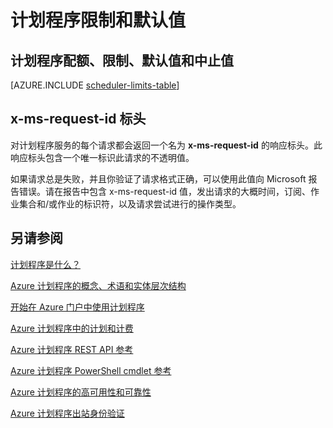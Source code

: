 <properties
 pageTitle="计划程序限制和默认值"
 description="计划程序限制和默认值"
 services="scheduler"
 documentationCenter=".NET"
 authors="krisragh"
 manager="dwrede"
 editor=""/>
<tags
 ms.service="scheduler"
 ms.workload="infrastructure-services"
 ms.tgt_pltfrm="na"
 ms.devlang="dotnet"
 ms.topic="article"
 ms.date="08/18/2016"
 wacn.date="10/10/2016"
 ms.author="krisragh"/>

# 计划程序限制和默认值

## 计划程序配额、限制、默认值和中止值

[AZURE.INCLUDE [scheduler-limits-table](../../includes/scheduler-limits-table.md)]

## x-ms-request-id 标头

对计划程序服务的每个请求都会返回一个名为 **x-ms-request-id** 的响应标头。此响应标头包含一个唯一标识此请求的不透明值。

如果请求总是失败，并且你验证了请求格式正确，可以使用此值向 Microsoft 报告错误。请在报告中包含 x-ms-request-id 值，发出请求的大概时间，订阅、作业集合和/或作业的标识符，以及请求尝试进行的操作类型。

## 另请参阅


 [计划程序是什么？](/documentation/articles/scheduler-intro/)
 
 [Azure 计划程序的概念、术语和实体层次结构](/documentation/articles/scheduler-concepts-terms/)
 
 [开始在 Azure 门户中使用计划程序](/documentation/articles/scheduler-get-started-portal/)
 
 [Azure 计划程序中的计划和计费](/documentation/articles/scheduler-plans-billing/)
 
 [Azure 计划程序 REST API 参考](https://msdn.microsoft.com/zh-cn/library/mt629143)
 
 [Azure 计划程序 PowerShell cmdlet 参考](/documentation/articles/scheduler-powershell-reference/)

 [Azure 计划程序的高可用性和可靠性](/documentation/articles/scheduler-high-availability-reliability/)
 
 [Azure 计划程序出站身份验证](/documentation/articles/scheduler-outbound-authentication/)

 

<!---HONumber=Mooncake_0926_2016-->